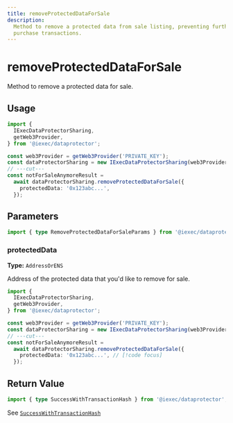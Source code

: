 ```yaml
---
title: removeProtectedDataForSale
description:
  Method to remove a protected data from sale listing, preventing further
  purchase transactions.
---
```


# removeProtectedDataForSale

Method to remove a protected data for sale.

## Usage

```ts twoslash
import {
  IExecDataProtectorSharing,
  getWeb3Provider,
} from '@iexec/dataprotector';

const web3Provider = getWeb3Provider('PRIVATE_KEY');
const dataProtectorSharing = new IExecDataProtectorSharing(web3Provider);
// ---cut---
const notForSaleAnymoreResult =
  await dataProtectorSharing.removeProtectedDataForSale({
    protectedData: '0x123abc...',
  });
```

## Parameters

```ts twoslash
import { type RemoveProtectedDataForSaleParams } from '@iexec/dataprotector';
```

### protectedData <RequiredBadge />

**Type:** `AddressOrENS`

Address of the protected data that you'd like to remove for sale.

```ts twoslash
import {
  IExecDataProtectorSharing,
  getWeb3Provider,
} from '@iexec/dataprotector';

const web3Provider = getWeb3Provider('PRIVATE_KEY');
const dataProtectorSharing = new IExecDataProtectorSharing(web3Provider);
// ---cut---
const notForSaleAnymoreResult =
  await dataProtectorSharing.removeProtectedDataForSale({
    protectedData: '0x123abc...', // [!code focus]
  });
```

## Return Value

```ts twoslash
import { type SuccessWithTransactionHash } from '@iexec/dataprotector';
```

See [`SuccessWithTransactionHash`](../../types.md#successwithtransactionhash)
